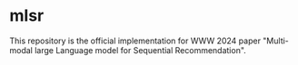 # mlsr
This repository is the official implementation for WWW 2024 paper "Multi-modal large Language model for Sequential Recommendation".
